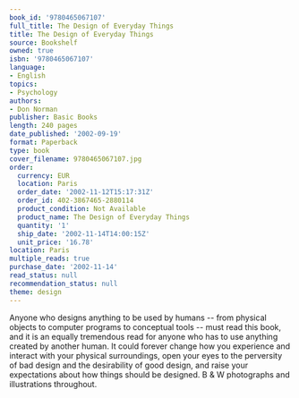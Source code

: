 ```yaml
---
book_id: '9780465067107'
full_title: The Design of Everyday Things
title: The Design of Everyday Things
source: Bookshelf
owned: true
isbn: '9780465067107'
language:
- English
topics:
- Psychology
authors:
- Don Norman
publisher: Basic Books
length: 240 pages
date_published: '2002-09-19'
format: Paperback
type: book
cover_filename: 9780465067107.jpg
order:
  currency: EUR
  location: Paris
  order_date: '2002-11-12T15:17:31Z'
  order_id: 402-3867465-2880114
  product_condition: Not Available
  product_name: The Design of Everyday Things
  quantity: '1'
  ship_date: '2002-11-14T14:00:15Z'
  unit_price: '16.78'
location: Paris
multiple_reads: true
purchase_date: '2002-11-14'
read_status: null
recommendation_status: null
theme: design
---
```

Anyone who designs anything to be used by humans -- from physical objects to computer programs to conceptual tools -- must read this book, and it is an equally tremendous read for anyone who has to use anything created by another human. It could forever change how you experience and interact with your physical surroundings, open your eyes to the perversity of bad design and the desirability of good design, and raise your expectations about how things should be designed.
B & W photographs and illustrations throughout.
